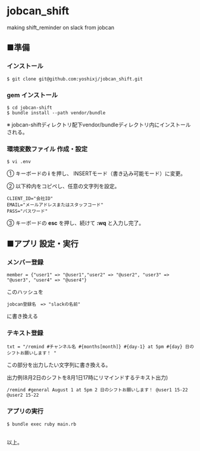 # jobcan_shift
making shift_reminder on slack from jobcan 

## ■準備
### インストール

```
$ git clone git@github.com:yoshixj/jobcan_shift.git
```

### gem インストール

```
$ cd jobcan-shift
$ bundle install --path vendor/bundle
```

 ※ jobcan-shiftディレクトリ配下vendor/bundleディレクトリ内にインストールされる。

### 環境変数ファイル 作成・設定

```
$ vi .env
```

 ① キーボードの **i** を押し、 INSERTモード（書き込み可能モード）に変更。

 ② 以下枠内をコピペし、任意の文字列を設定。

```
CLIENT_ID="会社ID"
EMAIL="メールアドレスまたはスタッフコード"
PASS="パスワード"
```

 ③ キーボードの **esc** を押し、続けて **:wq** と入力し完了。

## ■アプリ 設定・実行

### メンバー登録

```
member = {"user1" => "@user1","user2" => "@user2", "user3" => "@user3", "user4" => "@user4"}
```
このハッシュを

```
jobcan登録名　=> "slackの名前"
```

に書き換える

### テキスト登録

```
txt = "/remind #チャンネル名 #{months[month]} #{day-1} at 5pm #{day} 日のシフトお願いします！ "
```

この部分を出力したい文字列に書き換える。

出力例(8月2日のシフトを8月1日17時にリマインドするテキスト出力)

```
/remind #general August 1 at 5pm 2 日のシフトお願いします！ @user1 15-22    @user2 15-22
```

### アプリの実行


```
$ bundle exec ruby main.rb
```


<br>
以上。
